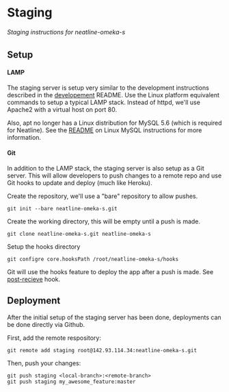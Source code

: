 # Staging
###### Staging instructions for neatline-omeka-s

## Setup

#### LAMP
The staging server is setup very similar to the development instructions described in the [developement](development.md) README. Use the Linux platform equivalent commands to setup a typical LAMP stack. Instead of httpd, we'll use Apache2 with a virtual host on port 80.

Also, apt no longer has a Linux distribution for MySQL 5.6 (which is required for Neatline). See the [README](MYSQL.md) on Linux MySQL instructions for more information.

#### Git
In addition to the LAMP stack, the staging server is also setup as a Git server. This will allow developers to push changes to a remote repo and use Git hooks to update and deploy (much like Heroku).

Create the repository, we'll use a "bare" repository to allow pushes.
```
git init --bare neatline-omeka-s.git
```

Create the working directory, this will be empty until a push is made.
```
git clone neatline-omeka-s.git neatline-omeka-s
```

Setup the hooks directory
```
git configre core.hooksPath /root/neatline-omeka-s/hooks
```

Git will use the hooks feature to deploy the app after a push is made. See [post-recieve](../hooks/post-receive) hook.

## Deployment

After the initial setup of the staging server has been done, deployments can be done directly via Github.

First, add the remote respository:
```
git remote add staging root@142.93.114.34:neatline-omeka-s.git
```

Then, push your changes:
```
git push staging <local-branch>:<remote-branch>
git push staging my_awesome_feature:master
```